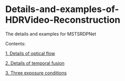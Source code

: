 # Details-and-examples-of-HDRVideo-Reconstruction
The details and examples for MSTSRDPNet

Contents:

[1. Details of optical flow](https://github.com/K1NSA/Details-and-examples/blob/main/optical-flow_SPynet.png)

[2. Details of temporal fusion](https://github.com/K1NSA/Details-and-examples/blob/main/temporal%20fusion.pdf)

[3. Three exposure conditions](https://github.com/K1NSA/Details-and-examples/blob/main/3exposures.pdf)




